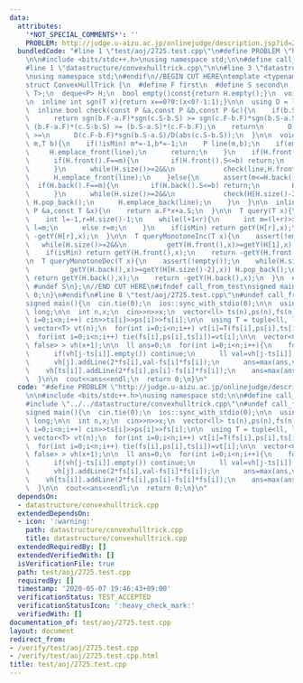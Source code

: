 ```yaml
---
data:
  attributes:
    '*NOT_SPECIAL_COMMENTS*': ''
    PROBLEM: http://judge.u-aizu.ac.jp/onlinejudge/description.jsp?id=2725
  bundledCode: "#line 1 \"test/aoj/2725.test.cpp\"\n#define PROBLEM \"http://judge.u-aizu.ac.jp/onlinejudge/description.jsp?id=2725\"\
    \n\n#include <bits/stdc++.h>\nusing namespace std;\n\n#define call_from_test\n\
    #line 1 \"datastructure/convexhulltrick.cpp\"\n\n#line 3 \"datastructure/convexhulltrick.cpp\"\
    \nusing namespace std;\n#endif\n//BEGIN CUT HERE\ntemplate <typename T, bool isMin>\n\
    struct ConvexHullTrick {\n  #define F first\n  #define S second\n  using P = pair<T,\
    \ T>;\n  deque<P> H;\n  bool empty()const{return H.empty();}\n  void clear(){H.clear();}\n\
    \n  inline int sgn(T x){return x==0?0:(x<0?-1:1);}\n\n  using D = long double;\n\
    \  inline bool check(const P &a,const P &b,const P &c){\n    if(b.S==a.S||c.S==b.S)\n\
    \      return sgn(b.F-a.F)*sgn(c.S-b.S) >= sgn(c.F-b.F)*sgn(b.S-a.S);\n\n    //return\
    \ (b.F-a.F)*(c.S-b.S) >= (b.S-a.S)*(c.F-b.F);\n    return\n      D(b.F-a.F)*sgn(c.S-b.S)/D(abs(b.S-a.S))\
    \ >=\n      D(c.F-b.F)*sgn(b.S-a.S)/D(abs(c.S-b.S));\n  }\n\n  void addLine(T\
    \ m,T b){\n    if(!isMin) m*=-1,b*=-1;\n    P line(m,b);\n    if(empty()){\n \
    \     H.emplace_front(line);\n      return;\n    }\n    if(H.front().F<=m){\n\
    \      if(H.front().F==m){\n        if(H.front().S<=b) return;\n        H.pop_front();\n\
    \      }\n      while(H.size()>=2&&\n            check(line,H.front(),H[1])) H.pop_front();\n\
    \      H.emplace_front(line);\n    }else{\n      assert(m<=H.back().F);\n    \
    \  if(H.back().F==m){\n        if(H.back().S<=b) return;\n        H.pop_back();\n\
    \      }\n      while(H.size()>=2&&\n            check(H[H.size()-2],H.back(),line))\
    \ H.pop_back();\n      H.emplace_back(line);\n    }\n  }\n\n  inline T getY(const\
    \ P &a,const T &x){\n    return a.F*x+a.S;\n  }\n\n  T query(T x){\n    assert(!empty());\n\
    \    int l=-1,r=H.size()-1;\n    while(l+1<r){\n      int m=(l+r)>>1;\n      if(getY(H[m],x)>=getY(H[m+1],x))\
    \ l=m;\n      else r=m;\n    }\n    if(isMin) return getY(H[r],x);\n    return\
    \ -getY(H[r],x);\n  }\n\n  T queryMonotoneInc(T x){\n    assert(!empty());\n \
    \   while(H.size()>=2&&\n          getY(H.front(),x)>=getY(H[1],x)) H.pop_front();\n\
    \    if(isMin) return getY(H.front(),x);\n    return -getY(H.front(),x);\n  }\n\
    \n  T queryMonotoneDec(T x){\n    assert(!empty());\n    while(H.size()>=2&&\n\
    \          getY(H.back(),x)>=getY(H[H.size()-2],x)) H.pop_back();\n    if(isMin)\
    \ return getY(H.back(),x);\n    return -getY(H.back(),x);\n  }\n  #undef F\n \
    \ #undef S\n};\n//END CUT HERE\n#ifndef call_from_test\nsigned main(){\n  return\
    \ 0;\n}\n#endif\n#line 8 \"test/aoj/2725.test.cpp\"\n#undef call_from_test\n\n\
    signed main(){\n  cin.tie(0);\n  ios::sync_with_stdio(0);\n\n  using ll = long\
    \ long;\n\n  int n,x;\n  cin>>n>>x;\n  vector<ll> ts(n),ps(n),fs(n);\n  for(int\
    \ i=0;i<n;i++) cin>>ts[i]>>ps[i]>>fs[i];\n\n  using T = tuple<ll, ll, ll>;\n \
    \ vector<T> vt(n);\n  for(int i=0;i<n;i++) vt[i]=T(fs[i],ps[i],ts[i]);\n  sort(vt.begin(),vt.end());\n\
    \  for(int i=0;i<n;i++) tie(fs[i],ps[i],ts[i])=vt[i];\n\n  vector<ConvexHullTrick<ll,\
    \ false> > vh(x+1);\n\n  ll ans=0;\n  for(int i=0;i<n;i++){\n    for(int j=x;j>ts[i];j--){\n\
    \      if(vh[j-ts[i]].empty()) continue;\n      ll val=vh[j-ts[i]].queryMonotoneInc(fs[i])+ps[i]-fs[i]*fs[i];\n\
    \      vh[j].addLine(2*fs[i],val-fs[i]*fs[i]);\n      ans=max(ans,val);\n    }\n\
    \    vh[ts[i]].addLine(2*fs[i],ps[i]-fs[i]*fs[i]);\n    ans=max(ans,ps[i]);\n\
    \  }\n\n  cout<<ans<<endl;\n  return 0;\n}\n"
  code: "#define PROBLEM \"http://judge.u-aizu.ac.jp/onlinejudge/description.jsp?id=2725\"\
    \n\n#include <bits/stdc++.h>\nusing namespace std;\n\n#define call_from_test\n\
    #include \"../../datastructure/convexhulltrick.cpp\"\n#undef call_from_test\n\n\
    signed main(){\n  cin.tie(0);\n  ios::sync_with_stdio(0);\n\n  using ll = long\
    \ long;\n\n  int n,x;\n  cin>>n>>x;\n  vector<ll> ts(n),ps(n),fs(n);\n  for(int\
    \ i=0;i<n;i++) cin>>ts[i]>>ps[i]>>fs[i];\n\n  using T = tuple<ll, ll, ll>;\n \
    \ vector<T> vt(n);\n  for(int i=0;i<n;i++) vt[i]=T(fs[i],ps[i],ts[i]);\n  sort(vt.begin(),vt.end());\n\
    \  for(int i=0;i<n;i++) tie(fs[i],ps[i],ts[i])=vt[i];\n\n  vector<ConvexHullTrick<ll,\
    \ false> > vh(x+1);\n\n  ll ans=0;\n  for(int i=0;i<n;i++){\n    for(int j=x;j>ts[i];j--){\n\
    \      if(vh[j-ts[i]].empty()) continue;\n      ll val=vh[j-ts[i]].queryMonotoneInc(fs[i])+ps[i]-fs[i]*fs[i];\n\
    \      vh[j].addLine(2*fs[i],val-fs[i]*fs[i]);\n      ans=max(ans,val);\n    }\n\
    \    vh[ts[i]].addLine(2*fs[i],ps[i]-fs[i]*fs[i]);\n    ans=max(ans,ps[i]);\n\
    \  }\n\n  cout<<ans<<endl;\n  return 0;\n}\n"
  dependsOn:
  - datastructure/convexhulltrick.cpp
  extendedDependsOn:
  - icon: ':warning:'
    path: datastructure/convexhulltrick.cpp
    title: datastructure/convexhulltrick.cpp
  extendedRequiredBy: []
  extendedVerifiedWith: []
  isVerificationFile: true
  path: test/aoj/2725.test.cpp
  requiredBy: []
  timestamp: '2020-05-07 19:46:43+09:00'
  verificationStatus: TEST_ACCEPTED
  verificationStatusIcon: ':heavy_check_mark:'
  verifiedWith: []
documentation_of: test/aoj/2725.test.cpp
layout: document
redirect_from:
- /verify/test/aoj/2725.test.cpp
- /verify/test/aoj/2725.test.cpp.html
title: test/aoj/2725.test.cpp
---
```

